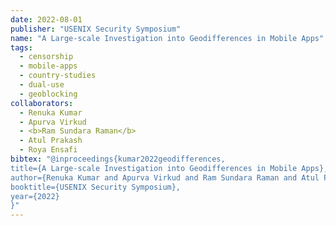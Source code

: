 ```yaml
---
date: 2022-08-01
publisher: "USENIX Security Symposium"
name: "A Large-scale Investigation into Geodifferences in Mobile Apps"
tags:
  - censorship
  - mobile-apps
  - country-studies
  - dual-use
  - geoblocking
collaborators:
  - Renuka Kumar
  - Apurva Virkud
  - <b>Ram Sundara Raman</b>
  - Atul Prakash
  - Roya Ensafi
bibtex: "@inproceedings{kumar2022geodifferences,
title={A Large-scale Investigation into Geodifferences in Mobile Apps},
author={Renuka Kumar and Apurva Virkud and Ram Sundara Raman and Atul Prakash and Roya Ensafi},
booktitle={USENIX Security Symposium},
year={2022}
}"
---
```

